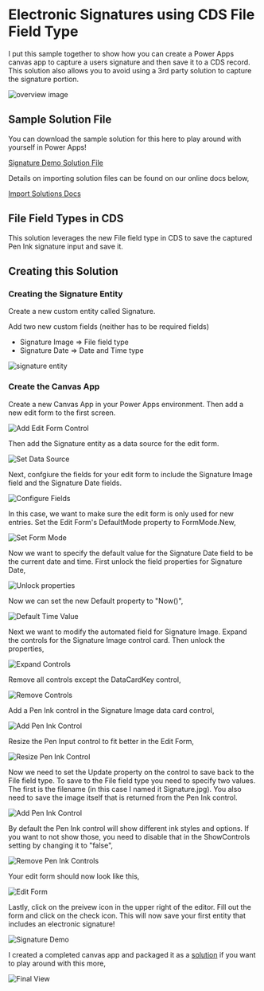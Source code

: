 # Electronic Signatures using CDS File Field Type
I put this sample together to show how you can create a Power Apps canvas app to capture a users signature and then save it to a CDS record.  This solution also allows you to avoid using a 3rd party solution to capture the signature portion.

![overview image](Images/signature-demo-final-list-view.JPG)

## Sample Solution File
You can download the sample solution for this here to play around with yourself in Power Apps!

[Signature Demo Solution File](https://github.com/SteveWinward/PowerApps/raw/master/WriteUps/Samples/DigitalSignatureDemo_1_0_0_1.zip)

Details on importing solution files can be found on our online docs below,

[Import Solutions Docs](https://docs.microsoft.com/en-us/powerapps/maker/common-data-service/import-update-export-solutions)

## File Field Types in CDS
This solution leverages the new File field type in CDS to save the captured Pen Ink signature input and save it.  

## Creating this Solution

### Creating the Signature Entity
Create a new custom entity called Signature.

Add two new custom fields (neither has to be required fields)

* Signature Image => File field type
* Signature Date => Date and Time type

![signature entity](Images/signature-demo-signature-entity.JPG)

### Create the Canvas App
Create a new Canvas App in your Power Apps environment.  Then add a new edit form to the first screen.

![Add Edit Form Control](Images/signature-demo-create-edit-form.JPG)

Then add the Signature entity as a data source for the edit form.

![Set Data Source](Images/signature-demo-add-data-source.JPG)

Next, confgiure the fields for your edit form to include the Signature Image field and the Signature Date fields.

![Configure Fields](Images/signature-demo-configure-fields.JPG)

In this case, we want to make sure the edit form is only used for new entries.  Set the Edit Form's DefaultMode property to FormMode.New,

![Set Form Mode](Images/signature-demo-set-form-new.JPG)

Now we want to specify the default value for the Signature Date field to be the current date and time.  First unlock the field properties for Signature Date,

![Unlock properties](Images/signature-demo-unlock-signature-date.JPG)

Now we can set the new Default property to "Now()",

![Default Time Value](Images/signature-demo-date-field-default-time.JPG)

Next we want to modify the automated field for Signature Image.  Expand the controls for the Signature Image control card.  Then unlock the properties,

![Expand Controls](Images/signature-demo-unlock-signature-image.JPG)

Remove all controls except the DataCardKey control,

![Remove Controls](Images/signature-demo-remove-extra-controls.JPG)

Add a Pen Ink control in the Signature Image data card control,

![Add Pen Ink Control](Images/signature-demo-add-pen-input-control.JPG)

Resize the Pen Input control to fit better in the Edit Form,

![Resize Pen Ink Control](Images/signature-demo-resize-pen-input-control.JPG)

Now we need to set the Update property on the control to save back to the File field type.  To save to the File field type you need to specify two values.  The first is the filename (in this case I named it Signature.jpg).  You also need to save the image itself that is returned from the Pen Ink control.

![Add Pen Ink Control](Images/signature-demo-set-update-property-on-image.JPG)

By default the Pen Ink control will show different ink styles and options.  If you want to not show those, you need to disable that in the ShowControls setting by changing it to "false",

![Remove Pen Ink Controls](Images/signature-demo-hide-controls.JPG)

Your edit form should now look like this,

![Edit Form](Images/signature-demo-pen-input-contorls-missing.JPG)

Lastly, click on the preivew icon in the upper right of the editor.  Fill out the form and click on the check icon.  This will now save your first entity that includes an electronic signature!

![Signature Demo](Images/signature-demo-input-form.JPG)

I created a completed canvas app and packaged it as a 
[solution](https://github.com/SteveWinward/PowerApps/raw/master/WriteUps/Samples/DigitalSignatureDemo_1_0_0_1.zip) if you want to play around with this more,

![Final View](Images/signature-demo-final-list-view.JPG)

